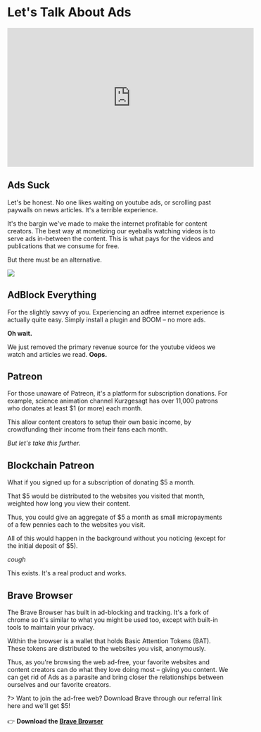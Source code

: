 # Let's Talk About Ads

<iframe width="560" height="315" src="https://www.youtube.com/embed/oAeNnaDDXek?start=114" frameborder="0" allow="autoplay; encrypted-media" allowfullscreen></iframe>

## Ads Suck

Let's be honest. No one likes waiting on youtube ads, or scrolling past paywalls on news articles. It's a terrible experience.

It's the bargin we've made to make the internet profitable for content creators. The best way at monetizing our eyeballs watching videos is to serve ads in-between the content. This is what pays for the videos and publications that we consume for free.

But there must be an alternative.

![](https://media.wired.com/photos/5a862962f6b8e47907fd8937/master/w_1164,c_limit/google_adblocker-FINAL.jpg)

## AdBlock Everything

For the slightly savvy of you. Experiencing an adfree internet experience is actually quite easy. Simply install a plugin and BOOM – no more ads.

**Oh wait.**

We just removed the primary revenue source for the youtube videos we watch and articles we read. **Oops.**

## Patreon

For those unaware of Patreon, it's a platform for subscription donations. For example, science animation channel Kurzgesagt has over 11,000 patrons who donates at least $1 (or more) each month. 

This allow content creators to setup their own basic income, by crowdfunding their income from their fans each month.

*But let's take this further.*

## Blockchain Patreon

What if you signed up for a subscription of donating $5 a month.

That $5 would be distributed to the websites you visited that month, weighted how long you view their content.

Thus, you could give an aggregate of $5 a month as small micropayments of a few pennies each to the websites you visit. 

All of this would happen in the background without you noticing (except for the initial deposit of $5).

*cough*

This exists. It's a real product and works.

## Brave Browser

The Brave Browser has built in ad-blocking and tracking. It's a fork of chrome so it's similar to what you might be used too, except with built-in tools to maintain your privacy.

Within the browser is a wallet that holds Basic Attention Tokens (BAT). These tokens are distributed to the websites you visit, anonymously.

Thus, as you're browsing the web ad-free, your favorite websites and content creators can do what they love doing most – giving you content. We can get rid of Ads as a parasite and bring closer the relationships between ourselves and our favorite creators.

?> Want to join the ad-free web? Download Brave through our referral link here and we'll get $5!<br><br> 👉 **Download the [Brave Browser](https://brave.com/thb170)**